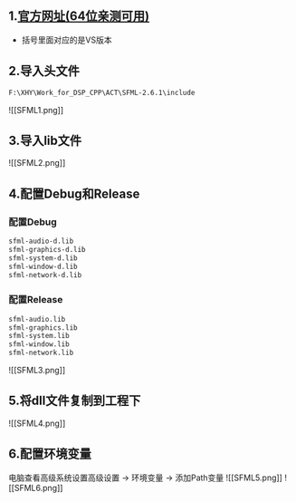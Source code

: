## 1.[官方网址(64位亲测可用)](https://www.sfml-dev.org/download/sfml/2.6.1/)
* 括号里面对应的是VS版本
## 2.导入头文件
```bash
F:\XHY\Work_for_DSP_CPP\ACT\SFML-2.6.1\include
```
![[SFML1.png]]
## 3.导入lib文件
![[SFML2.png]]
## 4.配置Debug和Release
### 配置Debug
```bash
sfml-audio-d.lib  
sfml-graphics-d.lib  
sfml-system-d.lib  
sfml-window-d.lib  
sfml-network-d.lib
```
### 配置Release
```bash
sfml-audio.lib  
sfml-graphics.lib  
sfml-system.lib  
sfml-window.lib  
sfml-network.lib
```
![[SFML3.png]]
## 5.将dll文件复制到工程下
![[SFML4.png]]
## 6.配置环境变量
电脑查看高级系统设置高级设置 -> 环境变量 -> 添加Path变量
![[SFML5.png]]
![[SFML6.png]]